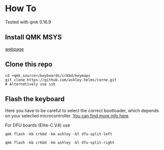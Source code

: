 # How To

Tested with qmk 0.16.9

## Install QMK MSYS
[webpage](https://msys.qmk.fm/)


## Clone this repo

```
cd <qmk_source>/keyboards/crkbd/keymaps
git clone https://github.com/ashley-helms/corne.git
# Alternatively use ssh
```

## Flash the keyboard

Here you have to be careful to select the correct bootloader, which depends on
your selected microcontroller. [You can find more info here](https://docs.qmk.fm/#/flashing).

For DFU boards (Elite-C V4) use
```
qmk flash -kb crkbd -km ashley -bl dfu-split-left
```
```
qmk flash -kb crkbd -km ashley -bl dfu-split-right
```